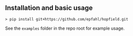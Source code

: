 ## Installation and basic usage

```
> pip install git+https://github.com/epfahl/hopfield.git
```

See the `examples` folder in the repo root for example usage.